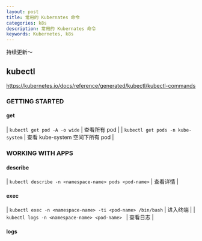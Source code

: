```yaml
---
layout: post
title: 常用的 Kubernates 命令
categories: k8s
description: 常用的 Kubernates 命令
keywords: Kubernetes, k8s
---
```



持续更新～

## kubectl
<https://kubernetes.io/docs/reference/generated/kubectl/kubectl-commands>

### GETTING STARTED
#### get

| `kubectl get pod -A -o wide` | 查看所有 pod |
| `kubectl get pods -n kube-system` | 查看 kube-system 空间下所有 pod |

### WORKING WITH APPS
#### describe

| `kubectl describe -n <namespace-name> pods <pod-name>` | 查看详情 |

#### exec

| `kubectl exec -n <namespace-name> -ti <pod-name> /bin/bash` | 进入终端 |
| `kubectl logs -n <namespace-name> <pod-name> ` | 查看日志 |

#### logs


